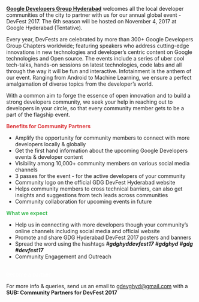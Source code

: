 
<a href="https://www.gdghyderabad.in" target="_blank"><b>Google Developers Group Hyderabad</b></a> welcomes all the local developer communities of the city to partner with us for our annual global event - DevFest 2017. The 6th season will be hosted on November 4, 2017 at Google Hyderabad (Tentative). 

Every year, DevFests are celebrated by more than 300+ Google Developers Group Chapters worldwide; featuring speakers who address cutting-edge innovations in new technologies and developer’s centric content on Google technologies and Open source. The events include a series of uber cool tech-talks, hands-on sessions on latest technologies, code labs and all through the way it will be fun and interactive. Infotainment is the anthem of our event. Ranging from Android to Machine Learning, we ensure a perfect amalgamation of diverse topics from the developer’s world. 

With a common aim to forge the essence of open innovation and to build a strong developers community, we seek your help in reaching out to developers in your circle, so that every community member gets to be a part of the flagship event. 

<span style="color:#db3236"><b>Benefits for Community Partners</b></span>

* Amplify the opportunity for community members to connect with more developers locally & globally
* Get the first hand information about the upcoming Google Developers events & developer content
* Visibility among 10,000+ community members on various social media channels
* 3 passes for the event - for the active developers of your community
* Community logo on the official GDG DevFest Hyderabad website
* Helps community members to cross technical barriers, can also get insights and suggestions from tech leads across communities
* Community collaboration for upcoming events in future 

<span style="color:#3cba54"><b> What we expect</b></span>

* Help us in connecting with more developers though your community’s online channels including social media and official website
* Promote and share GDG Hyderabad DevFest 2017 posters and banners
* Spread the word using the hashtags <b><i>#gdghyddevfest17</b></i> <b><i>#gdghyd</b></i> <b><i>#gdg</b></i> <b><i>#devfest17</b></i>
* Community Engagement and Outreach

</br>

<div class="text-center">
<a href="https://goo.gl/Z5SQ79" target="_blank" class="style-scope header-content" style="color: white; ">
  <paper-button class="primary style-scope header-content x-scope paper-button-0" raised="" role="button" tabindex="0" animated="" aria-disabled="false" elevation="1">Become a partner</paper-button>
</a>
</div>

For more info & queries, send us an email to <a href="mailto:gdevghyd@gmail.com">gdevghyd@gmail.com</a> with a <b>SUB: Community Partners for DevFest 2017</b>
